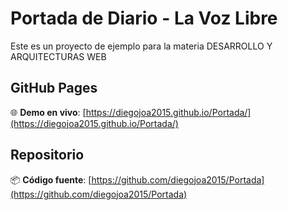 # Portada de Diario - La Voz Libre

Este es un proyecto de ejemplo para la materia DESARROLLO Y ARQUITECTURAS WEB

## GitHub Pages

🌐 **Demo en vivo**: [https://diegojoa2015.github.io/Portada/](https://diegojoa2015.github.io/Portada/)

## Repositorio

📦 **Código fuente**: [https://github.com/diegojoa2015/Portada](https://github.com/diegojoa2015/Portada)
